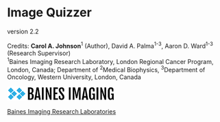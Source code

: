 # Image Quizzer

version 2.2  



Credits: **Carol A. Johnson**<sup>1</sup> (Author), David A. Palma<sup>1-3</sup>, Aaron D. Ward<sup>1-3</sup> (Research Supervisor)  
<sup>1</sup>Baines Imaging Research Laboratory, London Regional Cancer Program, London, Canada; Department of <sup>2</sup>Medical Biophysics, <sup>3</sup>Department of Oncology, Western University, London, Canada



![Baines Imaging Logo](assets/bainesimaginglogo-small.png)

[Baines Imaging Research Laboratories](https://bainesimaging.com)